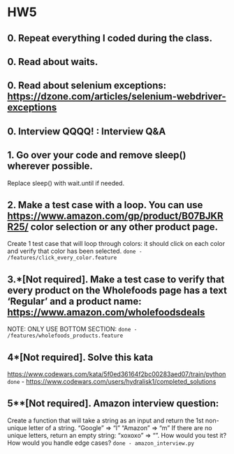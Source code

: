 # HW5
## 0. Repeat everything I coded during the class.
## 0. Read about waits.
## 0. Read about selenium exceptions: https://dzone.com/articles/selenium-webdriver-exceptions
## 0. Interview QQQQ! : Interview Q&A

## 1. Go over your code and remove sleep() wherever possible. 
Replace sleep() with wait.until if needed.

## 2. Make a test case with a loop. You can use https://www.amazon.com/gp/product/B07BJKRR25/ color selection or any other product page.
Create 1 test case that will loop through colors: it should click on each color and verify that color has been selected.
```done - /features/click_every_color.feature```

## 3.*[Not required]. Make a test case to verify that every product on the Wholefoods page has a text ‘Regular’ and a product name: https://www.amazon.com/wholefoodsdeals 
NOTE: ONLY USE BOTTOM SECTION:
```done - /features/wholefoods_products.feature```


## 4*[Not required]. Solve this kata 
https://www.codewars.com/kata/5f0ed36164f2bc00283aed07/train/python
```done``` - https://www.codewars.com/users/hydralisk1/completed_solutions

## 5**[Not required]. Amazon interview question:
Create a function that will take a string as an input and return the 1st non-unique letter of a string.
“Google” => “l”
“Amazon” => “m”
If there are no unique letters, return an empty string: “xoxoxo” => “”.
How would you test it? How would you handle edge cases?
```done - amazon_interview.py```